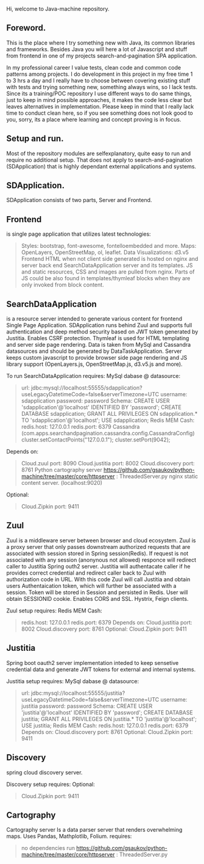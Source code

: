 Hi, welcome to Java-machine repository.

## Foreword.

This is the place where I try something new with Java, its common libraries and frameworks. Besides Java you will here a lot of Javascript and stuff from frontend in one of my projects search-and-pagination SPA application.

In my professional career I value tests, clean code and common code patterns among projects. I do development in this project in my free time 1 to 3 hrs a day and I really have to choose between covering existing stuff with tests and trying something new, something always wins, so I lack tests. Since its a training/POC repository I use different ways to do same things, just to keep in mind possible approaches, it makes the code less clear but leaves alternatives in implementation. Please keep in mind that I really lack time to conduct clean here, so if you see something does not look good to you, sorry, its a place where learning and concept proving is in focus.

## Setup and run.

Most of the repository modules are selfexplanatory, quite easy to run and require no additional setup. That does not apply to search-and-pagination (SDApplication) that is highly dependant external applications and systems.

## SDApplication.

SDApplication consists of two parts, Server and Frontend.

## Frontend
is single page application that utilizes latest technologies:
>	Styles: bootstrap, font-awesome, fontelloembedded and more.
>	Maps: OpenLayers, OpenStreetMap, ol, leaflet.
>	Data Visualizations: d3.v5
Frontend HTML when not client side generated is hosted on nginx and server back end SearchDataApplication server and its templates.
JS and static resources, CSS and images are pulled from nginx.
Parts of JS could be also found in templates/thymleaf blocks when they are only invoked from block content.

## SearchDataApplication
is a resource server intended to generate various content for frontend Single Page Application. SDApplication runs behind Zuul and supports full authentication and deep method security based on JWT token generated by Justitia. Enables CSRF protection. Thymleaf is used for HTML templating and server side page rendering. Data is taken from MySql and Cassandra datasources and should be generated by DataTaskApplication. Server keeps custom javascript to provide browser side page rendering and JS library support (OpenLayers.js, OpenStreetMap.js, d3.v5.js and more).

To run SearchDataApplication requires:
MySql dabase @ datasource:
>	url: jdbc:mysql://localhost:55555/sdapplication?useLegacyDatetimeCode=false&serverTimezone=UTC
>	username: sdapplication
>	password: password
>	Schema:
>		CREATE USER 'sdapplication'@'localhost' IDENTIFIED BY 'password';
>		CREATE DATABASE sdapplication;
>		GRANT ALL PRIVILEGES ON sdapplication.* TO 'sdapplication'@'localhost';
>		USE sdapplication;
Redis MEM Cash:
>	redis.host: 127.0.0.1
>	redis.port: 6379
Cassandra (com.apps.searchandpagination.cassandra.config.CassandraConfig)
>	cluster.setContactPoints("127.0.0.1");
>   cluster.setPort(9042);

Depends on:
>	Cloud.zuul port: 8090
>	Cloud.justitia port: 8002
>	Cloud.discovery port: 8761
>	Python cartography server https://github.com/gsaukov/python-machine/tree/master/core/httpserver : ThreadedServer.py
>	nginx static content server. (localhost:9020)

Optional:
>	Cloud.Zipkin port: 9411

## Zuul

Zuul is a middleware server between browser and cloud ecosystem. Zuul is a proxy server that only passes downstream authorized requests that are associated with session stored in Spring session(Redis). If request is not associated with any session (anonynous not allowed) responce will redirect caller to Justitia Spring outh2 server. Justitia will authentacate caller if he provides correct credential and redirect caller back to Zuul with authorization code in URL. With this code Zuul will call Justitia and obtain users Authentaication token, which will further be associated with a session. Token will be stored in Session and persisted in Redis. User will obtain SESSIONID cookie. Enables CORS and SSL. Hystrix, Feign clients.

Zuul setup requires:
Redis MEM Cash:
>	redis.host: 127.0.0.1
>	redis.port: 6379
Depends on:
>	Cloud.justitia port: 8002
>	Cloud.discovery port: 8761
Optional:
>	Cloud.Zipkin port: 9411

## Justitia
Spring boot oauth2 server implementation inteded to keep sensetive credential data and generate JWT tokens for external and internal systems.

Justitia setup requires:
MySql dabase @ datasource:
>    url: jdbc:mysql://localhost:55555/justitia?useLegacyDatetimeCode=false&serverTimezone=UTC
>    username: justitia
>    password: password
>	Schema:
>		CREATE USER 'justitia'@'localhost' IDENTIFIED BY 'password';
>		CREATE DATABASE justitia;
>		GRANT ALL PRIVILEGES ON justitia.* TO 'justitia'@'localhost';
>		USE justitia;
Redis MEM Cash:
>	redis.host: 127.0.0.1
>	redis.port: 6379
Depends on:
>	Cloud.discovery port: 8761
Optional:
>	Cloud.Zipkin port: 9411

## Discovery
spring cloud discovery server.

Discovery setup requires:
Optional:
>	Cloud.Zipkin port: 9411

## Cartography
Cartography server
Is a data parser server that renders overwhelming maps. Uses Pandas, Mathplotlib, Folium.
requires:
>	no dependencies run https://github.com/gsaukov/python-machine/tree/master/core/httpserver : ThreadedServer.py




